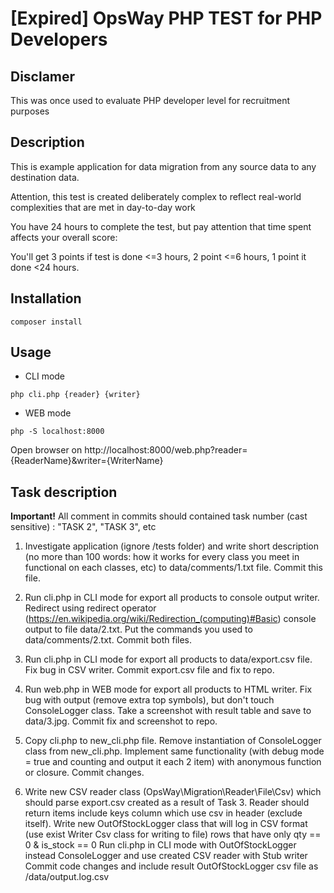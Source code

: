 [Expired] OpsWay PHP TEST for PHP Developers
============

Disclamer
---------
This was once used to evaluate PHP developer level for recruitment purposes

Description
-----------

This is example application for data migration from any source data to any destination data.

Attention, this test is created deliberately complex to reflect real-world complexities that are met in day-to-day work

You have 24 hours to complete the test, but pay attention that time spent affects your overall score:

You'll get 3 points if test is done <=3 hours, 2 point <=6 hours, 1 point it done <24 hours.  

Installation
------------

 
```
composer install
```

Usage
------

* CLI mode
```
php cli.php {reader} {writer}
```
* WEB mode
```
php -S localhost:8000
```
  Open browser on http://localhost:8000/web.php?reader={ReaderName}&writer={WriterName}
  


Task description 
-------

**Important!** All comment in commits should contained task number (cast sensitive) : "TASK 2", "TASK 3", etc

1. Investigate application (ignore /tests folder) and write short description (no more than 100 words: how it works for every class you meet in functional on each classes, etc) to data/comments/1.txt file. Commit this file.

2. Run cli.php in CLI mode for export all products to console output writer. 
Redirect using redirect operator (https://en.wikipedia.org/wiki/Redirection_(computing)#Basic) console output to file data/2.txt. 
Put the commands you used to data/comments/2.txt. Commit both files.

3. Run cli.php in CLI mode for export all products to data/export.csv file.
Fix bug in CSV writer. Commit export.csv file and fix to repo.

4. Run web.php in WEB mode for export all products to HTML writer. 
Fix bug with output (remove extra top symbols), but don't touch ConsoleLogger class.
Take a screenshot with result table and save to data/3.jpg. 
Commit fix and screenshot to repo.

5. Copy cli.php to new_cli.php file.
Remove instantiation of ConsoleLogger class from new_cli.php.
Implement same functionality (with debug mode = true and counting and output it each 2 item) with anonymous function or closure.
Commit changes.

6. Write new CSV reader class (OpsWay\Migration\Reader\File\Csv) which should parse export.csv created as a result of Task 3. Reader should return items include keys column which use csv in header (exclude itself).
Write new OutOfStockLogger class that will log in CSV format (use exist Writer Csv class for writing to file) rows that have only qty == 0 & is_stock == 0
Run cli.php in CLI mode with OutOfStockLogger instead ConsoleLogger and use created CSV reader with Stub writer
Commit code changes and include result OutOfStockLogger csv file as /data/output.log.csv
